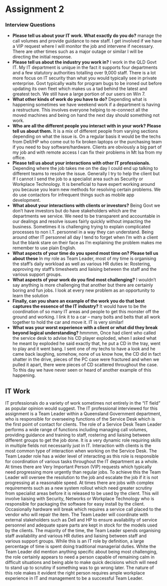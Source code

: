 # Assignment 2

### Interview Questions
- **Please tell us about your IT work. What exactly do you do?**
 manage the call volumes and provide guidance to new staff. I get involved if we have a VIP 
request where I will monitor the job and intervene if necessary. There are other times such as 
a major outage or similar I will be directing the initial response.
- **Please tell us about the industry you work in?**
I work in the QLD Govt IT. My IT department is unique in the fact it supports four 
departments and a few statutory authorities totalling over 9,000 staff. There is a lot more 
focus on IT security than what you would typically see in private enterprise. Govt typically 
waits for program bugs to be ironed out before updating its own fleet which makes us a tad 
behind the latest and greatest tech. We still have a large portion of our users on Win 7.
- **What other kinds of work do you have to do?**
Depending what is happening sometimes we have weekend work if a department is having a 
restructure. This involves everyone helping to re-connect all the moved machines and being 
on hand the next day should something not work.
- **Who are all the different people you interact with in your work? Please tell us about them.**
It is a mix of different people from varying sections depending on what the issue is. On a 
regular basis it would be the techs from Dell/HP who come out to fix broken laptops or the 
purchasing team if you need to buy software/hardware. Clients are obviously a big part of 
my job and with remote access I can fix their problems in Mt Isa from my office.
- **Please tell us about your interactions with other IT professionals.**
Depending where the job takes me on the day I could end up talking to different teams to 
resolve the issue. Generally I try to help the client but If I cannot I send the job to a specialist 
area such as Security or Workplace Technology. It is beneficial to have expert working around 
you because you learn new methods for resolving certain problems. We do use contactors for 
infrequent things such as mobile app development.
- **What about your interactions with clients or investors?**
Being Govt we don’t have investors but do have stakeholders which are the departments we 
service. We need to be transparent and accountable in our dealings and resolve issues fairly 
quickly without impacting the business. Sometimes it is challenging trying to explain 
complicated processes to non I.T. personnel in a way they can understand. Being around 
other IT personnel all day I tend to forget when I’m with a client but the blank stare on their 
face as I’m explaining the problem makes me remember to use plain English.
- **What aspects of your time do you spend most time on? Please tell us about these**
In my role as Team Leader, most of my time is organising the staff’s daily workload as well as 
various HR duties ie: Rostering, approving my staff’s timesheets and liaising between the 
staff and the various support groups.
- **What aspects of your work do you find most challenging?**
I wouldn’t say anything is more challenging that another but there are certainly boring and 
fun jobs. I look at every new problem as an opportunity to learn the solution
- **Finally, can you share an example of the work you do that best captures the essence of the IT industry?**
It would have to be the coordination of so many IT areas and people to get this monster off 
the ground and working. I link it to a car – many bolts and belts that all work together to 
hold the car and move it. IT is very similar!
- **What was your worst experience with a client or what did they break beyond logical understanding?**
hmmmm, Once had client who called the service desk to advise his CD player exploded, 
when I asked what he meant by exploded he said exactly that, he put a CD in the tray, went 
to play and it went bang. I sent one of my techs to have a look and he came back laughing, 
somehow, none of us know how, the CD did in fact shatter in the drive, pieces of the PC case 
were fractured and when we pulled it apart, there were pieces of CD scattered throughout 
the case. To this day we have never seen or heard of another example of this happening.

## IT Work
IT professionals do a variety of work sometimes not entirely in the “IT field” as popular opinion 
would suggest. The IT professional interviewed for this assignment is a Team Leader within a 
Queensland Government department, who is responsible for overseeing functions of the Service 
Desk which is the first point of contact for clients.
The role of a Service Desk Team Leader performs a wide range of functions including managing call 
volumes, providing guidance and training to staff, rostering and liaising between different groups to 
get the job done. It is a very dynamic role requiring skills in multiple fields not necessarily just in IT.
Interaction with clients is the most common type of interaction when working on the Service Desk. 
The Team Leader role has a wider level of interacting as this role is responsible for coordination of 
various tasks throughout the IT department as a whole. At times there are Very Important Person 
(VIP) requests which typically need progressing more urgently than regular jobs. To achieve this the 
Team Leader will oversee the resolution to the job and escalate the job if it is not progressing at a 
reasonable speed.
At times there are jobs with complex requirements such as a new system rollout which need greater 
scrutiny from specialist areas before it is released to be used by the client. This will involve liaising 
with Security, Networks or Workplace Technology who is responsible for packaging the software for 
easy install by the client.
Occasionally hardware will break which requires a service call placed to the vendor who will repair 
the item. The Team Leader will coordinate with external stakeholders such as Dell and HP to ensure 
availability of service personnel and adequate spare parts are kept in stock for the models used by 
the clients.
The majority of the time, the Team Leader spends organising staff availability and various HR duties 
and liaising between staff and various support groups. While this is an IT role by definition, a large 
percentage of time is spent doing traditional managerial duties.
White the Team Leader did mention anything specific about being most challenging, the role 
certainly appears to need a person capable of remaining calm in difficult situations and being able to 
make quick decisions which will need to stand up to scrutiny if something was to go wrong later. The 
nature of this role makes it evident the right person requires ample workplace experience in IT and 
management to be a successful Team Leader.
